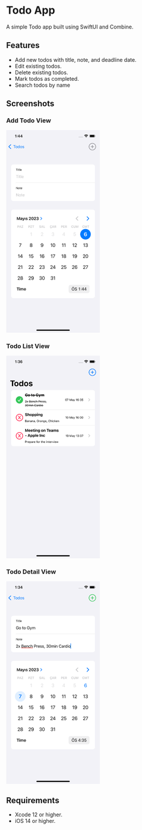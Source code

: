 # Todo App

A simple Todo app built using SwiftUI and Combine.

## Features

- Add new todos with title, note, and deadline date.
- Edit existing todos.
- Delete existing todos.
- Mark todos as completed.
- Search todos by name

## Screenshots

### Add Todo View

<img src="/screenshots/add_todo.png" alt="Add Todo View" width="50%" height="50%">


### Todo List View
<img src="/screenshots/todo_list.png" alt="Add Todo View" width="50%" height="50%">


### Todo Detail View
<img src="/screenshots/todo_detail.png" alt="Add Todo View" width="50%" height="50%">


## Requirements

- Xcode 12 or higher.
- iOS 14 or higher.

